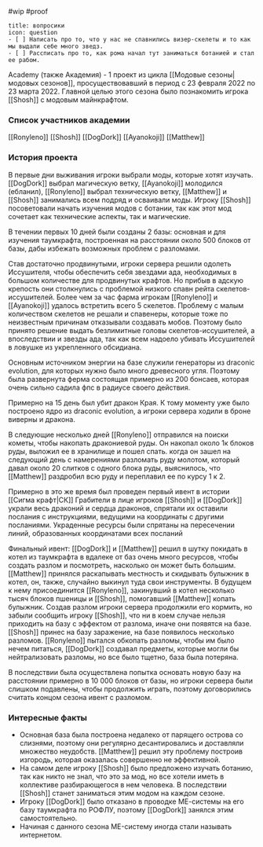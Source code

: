 #wip
#proof
```ad-note
title: вопросики
icon: question
- [ ] Написать про то, что у нас не спавнились визер-скелеты и то как мы выдали себе много зведз.
- [ ] Рассписать про то, как рома начал тут заниматься ботанией и стал ее рабом.
```


Academy (также Академия) - 1 проект из цикла [[Модовые сезоны|модовых сезонов]], просуществовавший в период с 23 февраля 2022 по 23 марта 2022. Главной целью этого сезона было познакомить игрока [[Shosh]] с модовым майнкрафтом.
### Список участников академии
[[Ronyleno]]
[[Shosh]]
[[DogDork]]
[[Ayanokoji]]
[[Matthew]]

### История проекта
В первые дни выживания игроки выбрали моды, которые хотят изучать. [[DogDork]] выбрал магическую ветку, [[Ayanokoji]] молодился (ебланил), [[Ronyleno]] выбрал техническую ветку, [[Matthew]] и [[Shosh]] занимались всем подряд и осваивали моды. Игроку [[Shosh]] посоветовали начать изучения модов с ботании, так как этот мод сочетает как технические аспекты, так и магические.

В течении первых 10 дней были созданы 2 базы: основная и для изучения таумкрафта, построенная на расстоянии около 500 блоков от базы, дабы избежать возможных проблем с разломами.

Став достаточно продвинутыми, игроки сервера решили одолеть Иссушителя, чтобы обеспечить себя звездами ада, необходимых в большом количестве для продвинутых крафтов. Но прибыв в адскую крепость они столкнулись с проблемой низкого спавн рейта скелетов-иссушителей. Более чем за час фарма игрокам [[Ronyleno]] и [[Ayanokoji]] удалось встретить всего 5 скелетов. Проблему с малым количеством скелетов не решали и спавенеры, которые тоже по неизвестным причинам отказывали создавать мобов. Поэтому было принято решение выдать безлимитные головы скелетов-иссушителей, а впоследствии и звезды ада, так как всем надоело убивать Иссушителей в ловушке из укрепленного обсидиана.

Основным источником энергии на базе служили генераторы из draconic evolution, для которых нужно было много древесного угля. Поэтому была развернута ферма состоящая примерно из 200 бонсаев, которая очень сильно садила фпс в радиусе своего действия. 

Примерно на 15 день был убит дракон Края. К тому моменту уже было построено ядро из draconic evolution, а игроки сервера ходили в броне виверны и дракона.

В следующие несколько дней [[Ronyleno]] отправился на поиски кометы, чтобы накопать дракониевой руды. Он накопал около 1к блоков руды, выложил ее в хранилище и пошел спать. когда он зашел на следующий день с намерениями разломать руду молотом, который давал около 20 слитков с одного блока руды, выяснилось, что [[Matthew]] раздробил всю руду и переплавил ее по курсу 1 к 2.

Примерно в это же время был проведен первый ивент в истории [[Сигма крафт|СК]]
Грабители в лице игроков [[Shosh]] и [[DogDork]] украли весь драконий и сердца драконов, спрятали их оставили послания с инструкциями, ведущими на координаты с другими посланиями. Украденные ресурсы были спрятаны на пересечении линий, образованных координатами всех посланий

Финальный ивент:
[[DogDork]] и [[Matthew]] решил в шутку покидать в котел из таумкрафта в вдалеке от баз очень много ресурсов, чтобы создать разлом и посмотреть, насколько он может быть большим. [[Matthew]] принялся раскапывать местность и скидывать булыжник в котел, он, также, случайно выкинул туда свои инструменты. В будущем к нему присоединится [[Ronyleno]], закинувший в котел несколько тысяч блоков пшеницы и [[Shosh]], помогавший [[Matthew]] копать булыжник. Создав разлом игроки сервера продолжили его кормить, но забыли сообщить игроку [[Shosh]], что ни в коем случае нельзя приходить на базу с эффектом от разлома, иначе они появятся на базе.
[[Shosh]] принес на базу заражение, на базе появилось несколько разломов. [[Ronyleno]] пытался обкопать разломы, чтобы им было нечем питаться, [[DogDork]] создавал предметы, которые могли бы нейтрализовать разломы, но все было тщетно, база была потеряна.

В последствии была осуществлена попытка основать новую базу на расстоянии примерно в 10 000 блоков от базы, но игроки сервера были слишком подавлены, чтобы продолжить играть, поэтому договорились считать концом сезона ивент с разломом.

### Интересные факты
* Основная база была построена недалеко от парящего острова со слизнями, поэтому они регулярно десантировались и доставляли множество неудобств. [[Matthew]] решил эту проблему построив изгородь, которая оказалась совершенно не эффективной.
* На самом деле игроку [[Shosh]] было предложено изучать ботанию, так как никто не знал, что это за мод, но все хотели иметь в коллективе разбирающегося в нем человека. В последствии [[Shosh]] станет заниматься этим модом на каждом сезоне.
* Игроку [[DogDork]] было отказано в проводке МЕ-системы на его базу таумкрафта по РОФЛУ, поэтому [[DogDork]] занялся этим самостоятельно.
* Начиная с данного сезона МE-систему иногда стали называть интернетом.






